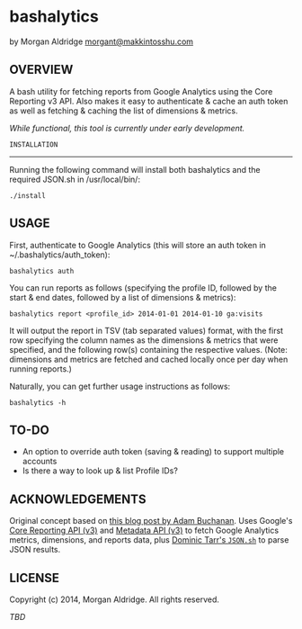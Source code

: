 bashalytics
===========

by Morgan Aldridge <morgant@makkintosshu.com>

OVERVIEW
--------

A bash utility for fetching reports from Google Analytics using the Core Reporting v3 API. Also makes it easy to authenticate & cache an auth token as well as fetching & caching the list of dimensions & metrics.

_While functional, this tool is currently under early development._

	INSTALLATION
------------

Running the following command will install both bashalytics and the required JSON.sh in /usr/local/bin/:

	./install

USAGE
-----

First, authenticate to Google Analytics (this will store an auth token in ~/.bashalytics/auth_token):

    bashalytics auth

You can run reports as follows (specifying the profile ID, followed by the start & end dates, followed by a list of dimensions & metrics):

    bashalytics report <profile_id> 2014-01-01 2014-01-10 ga:visits

It will output the report in TSV (tab separated values) format, with the first row specifying the column names as the dimensions & metrics that were specified, and the following row(s) containing the respective values. (Note: dimensions and metrics are fetched and cached locally once per day when running reports.)

Naturally, you can get further usage instructions as follows:

    bashalytics -h

TO-DO
-----

* An option to override auth token (saving & reading) to support multiple accounts
* Is there a way to look up & list Profile IDs?

ACKNOWLEDGEMENTS
----------------

Original concept based on [this blog post by Adam Buchanan](http://adambuchanan.me/post/19993272813/google-analytics-api-bash-scripts). Uses Google's [Core Reporting API (v3)](https://developers.google.com/analytics/devguides/reporting/core/v3/) and [Metadata API (v3)](https://developers.google.com/analytics/devguides/reporting/metadata/v3/) to fetch Google Analytics metrics, dimensions, and reports data, plus [Dominic Tarr's `JSON.sh`](https://github.com/dominictarr/JSON.sh) to parse JSON results.

LICENSE
-------

Copyright (c) 2014, Morgan Aldridge. All rights reserved.

_TBD_
